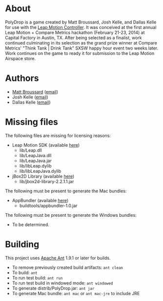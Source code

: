 # About

PolyDrop is a game created by Matt Broussard, Josh Kelle, and Dallas Kelle for use with the [Leap Motion Controller](https://www.leapmotion.com/). It was conceived at the first annual Leap Motion + Compare Metrics hackathon (February 21-23, 2014) at Capital Factory in Austin, TX. After being selected as a finalist, work continued culminating in its selection as the grand prize winner at Compare Metrics' "Think Tank | Drink Tank" SXSW happy hour event two weeks later. Work continues on the game to ready it for submission to the Leap Motion Airspace store.

# Authors

* [Matt Broussard](http://mattb.name/) ([email](http://scr.im/mbroussard))
* Josh Kelle ([email](http://scr.im/jkelle))
* Dallas Kelle ([email](http://scr.im/dkelle))

# Missing files

The following files are missing for licensing reasons:

* Leap Motion SDK (available [here](https://developer.leapmotion.com/downloads))
  * lib/Leap.dll
  * lib/LeapJava.dll
  * lib/LeapJava.jar
  * lib/libLeap.dylib
  * lib/libLeapJava.dylib
* jBox2D Library (available [here](http://www.jbox2d.org/))
  * lib/jbox2d-library-2.2.1.1.jar

The following must be present to generate the Mac bundles:

* AppBundler (available [here](https://java.net/projects/appbundler))
  * buildtools/appbundler-1.0.jar

The following must be present to generate the Windows bundles:

* To be determined.

# Building

This project uses [Apache Ant](http://ant.apache.org/) 1.9.1 or later for builds.

* To remove previously created build artifacts: `ant clean`
* To build: `ant`
* To run test build: `ant run`
* To run test build in windowed mode: `ant windowed`
* To generate distrib/PolyDrop.jar: `ant jar`
* To generate Mac bundle: `ant mac` or `ant mac-jre` to include JRE